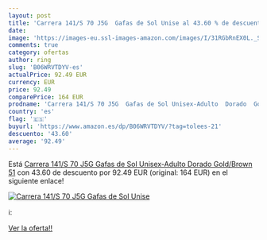 ```yaml
---
layout: post
title: 'Carrera 141/S 70 J5G  Gafas de Sol Unise al 43.60 % de descuento'
date: 
image: 'https://images-eu.ssl-images-amazon.com/images/I/31RGbRnEX0L._SL200_.jpg'
comments: true
category: ofertas
author: ring
slug: 'B06WRVTDYV-es'
actualPrice: 92.49 EUR
currency: EUR
price: 92.49
comparePrice: 164 EUR
prodname: 'Carrera 141/S 70 J5G  Gafas de Sol Unisex-Adulto  Dorado  Gold/Brown   51'
country: 'es'
flag: '🇪🇸'
buyurl: 'https://www.amazon.es/dp/B06WRVTDYV/?tag=tolees-21'
descuento: '43.60'
average: '92.49'
---
```


Está [Carrera 141/S 70 J5G  Gafas de Sol Unisex-Adulto  Dorado  Gold/Brown   51](https://www.amazon.es/dp/B06WRVTDYV/?tag=tolees-21) con 43.60 de descuento por 92.49 EUR (original: 164 EUR) en el siguiente enlace!

[![Carrera 141/S 70 J5G  Gafas de Sol Unise](https://images-eu.ssl-images-amazon.com/images/I/31RGbRnEX0L._SL200_.jpg)](https://www.amazon.es/dp/B06WRVTDYV/?tag=tolees-21)

ℹ️:


[Ver la oferta!!](https://www.amazon.es/dp/B06WRVTDYV/?tag=tolees-21)
